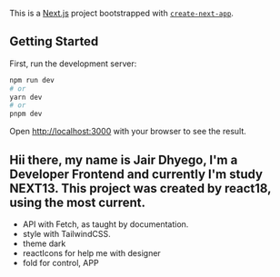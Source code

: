 This is a [Next.js](https://nextjs.org/) project bootstrapped with [`create-next-app`](https://github.com/vercel/next.js/tree/canary/packages/create-next-app).

## Getting Started

First, run the development server:

```bash
npm run dev
# or
yarn dev
# or
pnpm dev
```

Open [http://localhost:3000](http://localhost:3000) with your browser to see the result.

## Hii there, my name is Jair Dhyego, I'm a Developer Frontend and currently I'm study NEXT13. This project was created by react18, using the most current.

- API with Fetch, as taught by documentation.
- style with TailwindCSS.
- theme dark
- reactIcons for help me with designer
- fold for control, APP
